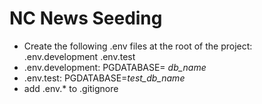 # NC News Seeding

- Create the following .env files at the root of the project:
 .env.development
 .env.test
- .env.development: PGDATABASE= *db_name*
- .env.test: PGDATABASE=*test_db_name*
- add .env.* to .gitignore
